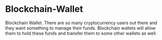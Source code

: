 # Blockchain-Wallet
Blockchain Wallet. There are so many cryptocurrency users out there and they want something to manage their funds. Blockchain wallets will allow them to hold these funds and transfer them to some other wallets as well.
